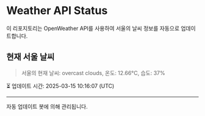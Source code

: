 
# Weather API Status

이 리포지토리는 OpenWeather API를 사용하여 서울의 날씨 정보를 자동으로 업데이트합니다.

## 현재 서울 날씨
> 서울의 현재 날씨: overcast clouds, 온도: 12.66°C, 습도: 37%

⏳ 업데이트 시간: 2025-03-15 10:16:07 (UTC)

---
자동 업데이트 봇에 의해 관리됩니다.
